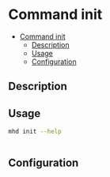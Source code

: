 # Command init

- [Command init](#command-init)
  - [Description](#description)
  - [Usage](#usage)
  - [Configuration](#configuration)

## Description

## Usage

```sh
mhd init --help
```

```txt

```

## Configuration
